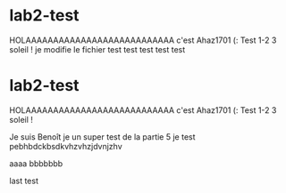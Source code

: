 # lab2-test


HOLAAAAAAAAAAAAAAAAAAAAAAAAAAA c'est Ahaz1701 (:
Test 1-2
3 soleil !
je modifie le fichier
test test test test test
# lab2-test

HOLAAAAAAAAAAAAAAAAAAAAAAAAAAA c'est Ahaz1701 (:
Test 1-2
3 soleil !

Je suis Benoît
je un super test de la partie 5
je test pebhbdckbsdkvhzvhzjdvnjzhv



aaaa
bbbbbbb

last test
